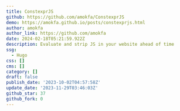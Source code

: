 ```yaml
---
title: ConstexprJS
github: https://github.com/amokfa/ConstexprJS
demo: https://amokfa.github.io/posts/constexprjs.html
author: amokfa
author_link: https://github.com/amokfa
date: 2024-02-18T05:21:59.922Z
description: Evaluate and strip JS in your website ahead of time
ssg:
  - Hugo
css: []
cms: []
category: []
draft: false
publish_date: '2023-10-02T04:57:58Z'
update_date: '2023-11-29T03:46:03Z'
github_star: 37
github_fork: 0
---
```

